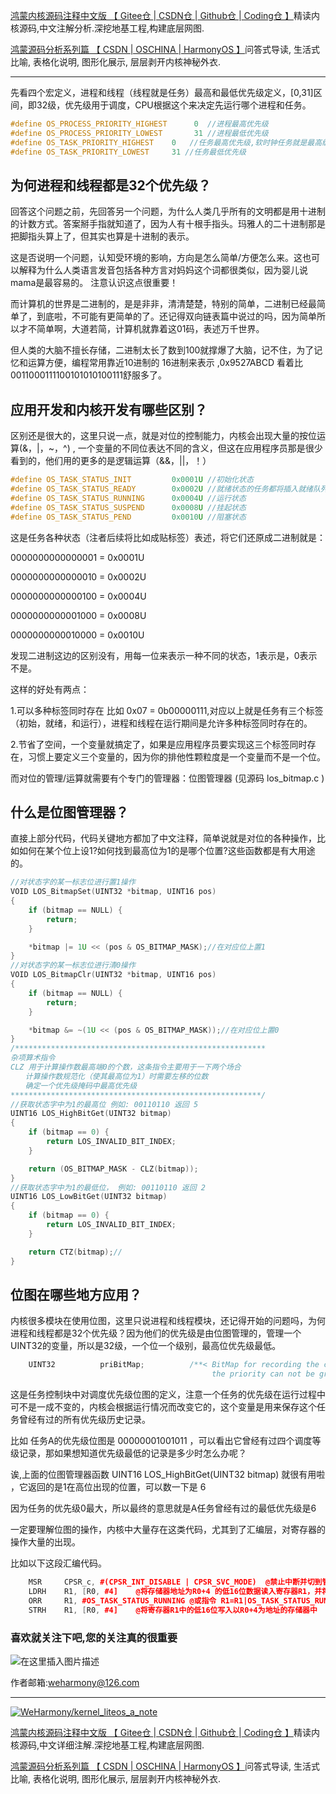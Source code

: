 [鸿蒙内核源码注释中文版 【 Gitee仓 ](https://gitee.com/weharmony/kernel_liteos_a_note)|[ CSDN仓 ](https://codechina.csdn.net/kuangyufei/kernel_liteos_a_note)|[ Github仓 ](https://github.com/kuangyufei/kernel_liteos_a_note)|[ Coding仓 】](https://weharmony.coding.net/public/harmony/kernel_liteos_a_note/git/files)精读内核源码,中文注解分析.深挖地基工程,构建底层网图.

[鸿蒙源码分析系列篇 【 CSDN ](https://blog.csdn.net/kuangyufei/article/details/108727970)[| OSCHINA ](https://my.oschina.net/u/3751245/blog/4626852)[| HarmonyOS 】](https://weharmony.github.io/)问答式导读, 生活式比喻, 表格化说明, 图形化展示, 层层剥开内核神秘外衣.

---

先看四个宏定义，进程和线程（线程就是任务）最高和最低优先级定义，\[0,31\]区间，即32级，优先级用于调度，CPU根据这个来决定先运行哪个进程和任务。

```cpp
#define OS_PROCESS_PRIORITY_HIGHEST      0	//进程最高优先级
#define OS_PROCESS_PRIORITY_LOWEST       31 //进程最低优先级
#define OS_TASK_PRIORITY_HIGHEST    0	//任务最高优先级,软时钟任务就是最高级任务,见于 OsSwtmrTaskCreate
#define OS_TASK_PRIORITY_LOWEST     31 //任务最低优先级
```

## 为何进程和线程都是32个优先级？

回答这个问题之前，先回答另一个问题，为什么人类几乎所有的文明都是用十进制的计数方式。答案掰手指就知道了，因为人有十根手指头。玛雅人的二十进制那是把脚指头算上了，但其实也算是十进制的表示。

这是否说明一个问题，认知受环境的影响，方向是怎么简单/方便怎么来。这也可以解释为什么人类语言发音包括各种方言对妈妈这个词都很类似，因为婴儿说mama是最容易的。 注意认识这点很重要！

而计算机的世界是二进制的，是是非非，清清楚楚，特别的简单，二进制已经最简单了，到底啦，不可能有更简单的了。还记得双向链表篇中说过的吗，因为简单所以才不简单啊，大道若简，计算机就靠着这01码，表述万千世界。

但人类的大脑不擅长存储，二进制太长了数到100就撑爆了大脑，记不住，为了记忆和运算方便，编程常用靠近10进制的 16进制来表示 ,0x9527ABCD 看着比 0011000111100101010100111舒服多了。

## 应用开发和内核开发有哪些区别？

区别还是很大的，这里只说一点，就是对位的控制能力，内核会出现大量的按位运算(&，|，~，^) , 一个变量的不同位表达不同的含义，但这在应用程序员那是很少看到的，他们用的更多的是逻辑运算（&&，||，！）

```cpp
#define OS_TASK_STATUS_INIT         0x0001U //初始化状态
#define OS_TASK_STATUS_READY        0x0002U //就绪状态的任务都将插入就绪队列
#define OS_TASK_STATUS_RUNNING      0x0004U //运行状态
#define OS_TASK_STATUS_SUSPEND      0x0008U //挂起状态
#define OS_TASK_STATUS_PEND         0x0010U //阻塞状态
```

这是任务各种状态（注者后续将比如成贴标签）表述，将它们还原成二进制就是：

0000000000000001 = 0x0001U

0000000000000010 = 0x0002U

0000000000000100 = 0x0004U

0000000000001000 = 0x0008U

0000000000010000 = 0x0010U

发现二进制这边的区别没有，用每一位来表示一种不同的状态，1表示是，0表示不是。

这样的好处有两点：

1.可以多种标签同时存在 比如 0x07 = 0b00000111,对应以上就是任务有三个标签（初始，就绪，和运行），进程和线程在运行期间是允许多种标签同时存在的。

2.节省了空间，一个变量就搞定了，如果是应用程序员要实现这三个标签同时存在，习惯上要定义三个变量的，因为你的排他性颗粒度是一个变量而不是一个位。

而对位的管理/运算就需要有个专门的管理器：位图管理器 (见源码 los_bitmap.c )

## 什么是位图管理器？

直接上部分代码，代码关键地方都加了中文注释，简单说就是对位的各种操作，比如如何在某个位上设1?如何找到最高位为1的是哪个位置?这些函数都是有大用途的。

```cpp
//对状态字的某一标志位进行置1操作
VOID LOS_BitmapSet(UINT32 *bitmap, UINT16 pos)
{
    if (bitmap == NULL) {
        return;
    }

    *bitmap |= 1U << (pos & OS_BITMAP_MASK);//在对应位上置1
}
//对状态字的某一标志位进行清0操作
VOID LOS_BitmapClr(UINT32 *bitmap, UINT16 pos)
{
    if (bitmap == NULL) {
        return;
    }

    *bitmap &= ~(1U << (pos & OS_BITMAP_MASK));//在对应位上置0
}
/********************************************************
杂项算术指令
CLZ 用于计算操作数最高端0的个数，这条指令主要用于一下两个场合
　　计算操作数规范化（使其最高位为1）时需要左移的位数
　　确定一个优先级掩码中最高优先级
********************************************************/
//获取状态字中为1的最高位 例如: 00110110 返回 5
UINT16 LOS_HighBitGet(UINT32 bitmap)
{
    if (bitmap == 0) {
        return LOS_INVALID_BIT_INDEX;
    }

    return (OS_BITMAP_MASK - CLZ(bitmap));
}
//获取状态字中为1的最低位， 例如: 00110110 返回 2
UINT16 LOS_LowBitGet(UINT32 bitmap)
{
    if (bitmap == 0) {
        return LOS_INVALID_BIT_INDEX;
    }

    return CTZ(bitmap);//
}


```

## 位图在哪些地方应用？

内核很多模块在使用位图，这里只说进程和线程模块，还记得开始的问题吗，为何进程和线程都是32个优先级？因为他们的优先级是由位图管理的，管理一个UINT32的变量，所以是32级，一个位一个级别，最高位优先级最低。

```cpp
    UINT32          priBitMap;          /**< BitMap for recording the change of task priority,	//任务在执行过程中优先级会经常变化，这个变量用来记录所有曾经变化
                                             the priority can not be greater than 31 */			//过的优先级，例如 ..01001011 曾经有过 0,1,3,6 优先级


```

这是任务控制块中对调度优先级位图的定义，注意一个任务的优先级在运行过程中可不是一成不变的，内核会根据运行情况而改变它的，这个变量是用来保存这个任务曾经有过的所有优先级历史记录。

比如 任务A的优先级位图是 00000001001011 ，可以看出它曾经有过四个调度等级记录，那如果想知道优先级最低的记录是多少时怎么办呢？

诶,上面的位图管理器函数 UINT16 LOS_HighBitGet(UINT32 bitmap) 就很有用啦 ，它返回的是1在高位出现的位置，可以数一下是 6

因为任务的优先级0最大，所以最终的意思就是A任务曾经有过的最低优先级是6

一定要理解位图的操作，内核中大量存在这类代码，尤其到了汇编层，对寄存器的操作大量的出现。

比如以下这段汇编代码。

```cpp
    MSR     CPSR_c, #(CPSR_INT_DISABLE | CPSR_SVC_MODE)  @禁止中断并切到管理模式
    LDRH    R1, [R0, #4] 	@将存储器地址为R0+4 的低16位数据读入寄存器R1，并将R1的高16 位清零
    ORR     R1, #OS_TASK_STATUS_RUNNING @或指令 R1=R1|OS_TASK_STATUS_RUNNING
    STRH    R1, [R0, #4] 	@将寄存器R1中的低16位写入以R0+4为地址的存储器中


```
### **喜欢就关注下吧,您的关注真的很重要**

![在这里插入图片描述](https://gitee.com/weharmony/kernel_liteos_a_note/raw/master/zzz/pic/other/wxcode.png)

作者邮箱:weharmony@126.com

---

[![WeHarmony/kernel_liteos_a_note](https://gitee.com/weharmony/kernel_liteos_a_note/widgets/widget_card.svg?colors=4183c4,ffffff,ffffff,e3e9ed,666666,9b9b9b)](https://gitee.com/weharmony/kernel_liteos_a_note)

[鸿蒙内核源码注释中文版 【 Gitee仓 ](https://gitee.com/weharmony/kernel_liteos_a_note)|[ CSDN仓 ](https://codechina.csdn.net/kuangyufei/kernel_liteos_a_note)|[ Github仓 ](https://github.com/kuangyufei/kernel_liteos_a_note)|[ Coding仓 】](https://weharmony.coding.net/public/harmony/kernel_liteos_a_note/git/files)精读内核源码,中文详细注解.深挖地基工程,构建底层网图.

[鸿蒙源码分析系列篇 【 CSDN ](https://blog.csdn.net/kuangyufei/article/details/108727970)[| OSCHINA ](https://my.oschina.net/u/3751245/blog/4626852)[| HarmonyOS 】](https://weharmony.github.io/)问答式导读, 生活式比喻, 表格化说明, 图形化展示, 层层剥开内核神秘外衣.
